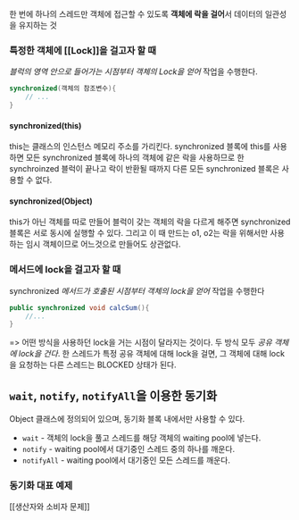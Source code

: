 한 번에 하나의 스레드만 객체에 접근할 수 있도록 **객체에 락을 걸어**서 데이터의 일관성을 유지하는 것
### 특정한 객체에 [[Lock]]을 걸고자 할 때
*블럭의 영역 안으로 들어가는 시점부터 객체의 Lock을 얻어* 작업을 수행한다.
```java
synchronized(객체의 참조변수){
	// ...
}
```
#### synchronized(this)
this는 클래스의 인스턴스 메모리 주소를 가리킨다.
synchronized 블록에 this를 사용하면 모든 synchronized 블록에 하나의 객체에 같은 락을 사용하므로 한 synchroinzed 블럭이 끝나고 락이 반환될 때까지 다른 모든 synchronized 블록은 사용할 수 없다.
#### synchronized(Object)
this가 아닌 객체를 따로 만들어 블럭이 갖는 객체의 락을 다르게 해주면 synchronized 블록은 서로 동시에 실행할 수 있다. 그리고 이 때 만드는 o1, o2는 락을 위해서만 사용하는 임시 객체이므로 어느것으로 만들어도 상관없다.
### 메서드에 lock을 걸고자 할 때
synchronized *메서드가 호출된 시점부터 객체의 lock을 얻어* 작업을 수행한다
```java
public synchronized void calcSum(){
	//...
}
```
=> 어떤 방식을 사용하던 lock을 거는 시점이 달라지는 것이다. 두 방식 모두 *공유 객체에 lock을 건다*.
한 스레드가 특정 공유 객체에 대해 lock을 걸면, 그 객체에 대해 lock을 요청하는 다른 스레드는 BLOCKED 상태가 된다.
## `wait`, `notify`, `notifyAll`을 이용한 동기화
Object 클래스에 정의되어 있으며, 동기화 블록 내에서만 사용할 수 있다.
- `wait` - 객체의 lock을 풀고 스레드를 해당 객체의 waiting pool에 넣는다.
- `notify` - waiting pool에서 대기중인 스레드 중의 하나를 깨운다.
- `notifyAll` - waiting pool에서 대기중인 모든 스레드를 깨운다.

### 동기화 대표 예제
[[생산자와 소비자 문제]]